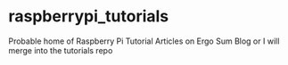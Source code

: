 # raspberrypi_tutorials
Probable home of Raspberry Pi Tutorial Articles on Ergo Sum Blog or I will merge into the tutorials repo
